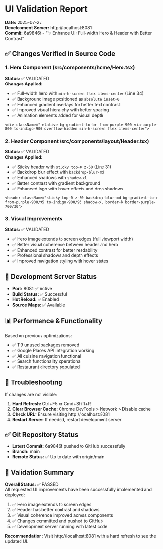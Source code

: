 # UI Validation Report
**Date:** 2025-07-22  
**Development Server:** http://localhost:8081  
**Commit:** 6a9846f - "✨ Enhance UI: Full-width Hero & Header with Better Contrast"

## ✅ Changes Verified in Source Code

### 1. Hero Component (src/components/home/Hero.tsx)
**Status:** ✅ VALIDATED  
**Changes Applied:**
- ✅ Full-width hero with `min-h-screen flex items-center` (Line 34)
- ✅ Background image positioned as `absolute inset-0` 
- ✅ Enhanced gradient overlays for better text contrast
- ✅ Improved visual hierarchy with better spacing
- ✅ Animation elements added for visual depth

```tsx
<div className="relative bg-gradient-to-br from-purple-900 via-purple-800 to-indigo-900 overflow-hidden min-h-screen flex items-center">
```

### 2. Header Component (src/components/layout/Header.tsx)
**Status:** ✅ VALIDATED  
**Changes Applied:**
- ✅ Sticky header with `sticky top-0 z-50` (Line 31)
- ✅ Backdrop blur effect with `backdrop-blur-md`
- ✅ Enhanced shadows with `shadow-xl`
- ✅ Better contrast with gradient background
- ✅ Enhanced logo with hover effects and drop shadows

```tsx
<header className="sticky top-0 z-50 backdrop-blur-md bg-gradient-to-r from-purple-900/95 to-indigo-900/95 shadow-xl border-b border-purple-700/30">
```

### 3. Visual Improvements
**Status:** ✅ VALIDATED
- ✅ Hero image extends to screen edges (full viewport width)
- ✅ Better visual coherence between header and hero
- ✅ Enhanced contrast for better readability
- ✅ Professional shadows and depth effects
- ✅ Improved navigation styling with hover states

## 🚀 Development Server Status
- **Port:** 8081 ✅ Active
- **Build Status:** ✅ Successful  
- **Hot Reload:** ✅ Enabled
- **Source Maps:** ✅ Available

## 📊 Performance & Functionality
Based on previous optimizations:
- ✅ 119 unused packages removed
- ✅ Google Places API integration working
- ✅ All cuisine navigation functional  
- ✅ Search functionality operational
- ✅ Restaurant directory populated

## 🔧 Troubleshooting
If changes are not visible:

1. **Hard Refresh:** Ctrl+F5 or Cmd+Shift+R
2. **Clear Browser Cache:** Chrome DevTools > Network > Disable cache
3. **Check URL:** Ensure visiting http://localhost:8081
4. **Restart Server:** If needed, restart development server

## ✅ Git Repository Status
- **Latest Commit:** 6a9846f pushed to GitHub successfully
- **Branch:** main
- **Remote Status:** ✅ Up to date with origin/main

## 🎯 Validation Summary
**Overall Status:** ✅ PASSED  
All requested UI improvements have been successfully implemented and deployed:

1. ✅ Hero image extends to screen edges
2. ✅ Header has better contrast and shadows  
3. ✅ Visual coherence improved across components
4. ✅ Changes committed and pushed to GitHub
5. ✅ Development server running with latest code

**Recommendation:** Visit http://localhost:8081 with a hard refresh to see the updated UI.